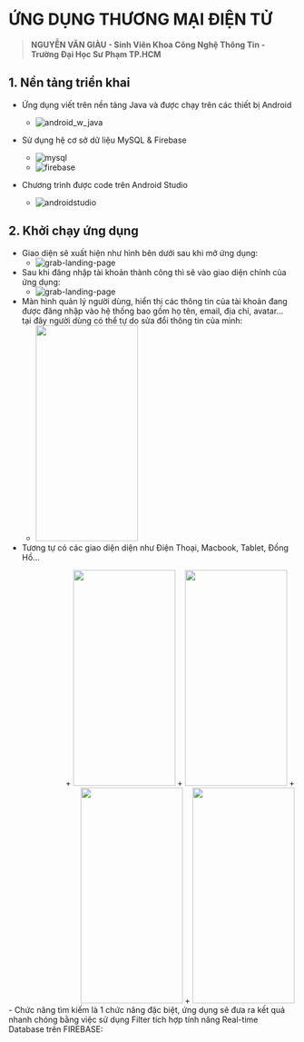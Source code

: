 # ỨNG DỤNG THƯƠNG MẠI ĐIỆN TỬ
> **NGUYỄN VĂN GIÀU - Sinh Viên Khoa Công Nghệ Thông Tin - Trường Đại Học Sư Phạm TP.HCM**

## 1. Nền tảng triển khai

- Ứng dụng viết trên nền tảng Java và được chạy trên các thiết bị Android
  + ![android_w_java](https://user-images.githubusercontent.com/75024999/126862145-419f9049-2fd4-45af-bd6b-d5830f5ba4ff.png)

- Sử dụng hệ cơ sở dữ liệu MySQL & Firebase
  + ![mysql](https://user-images.githubusercontent.com/75024999/126862148-de0a8610-352b-4d83-b8ea-6e90a4fbdf28.png)
  + ![firebase](https://user-images.githubusercontent.com/75024999/126863039-1da26608-5360-4702-b630-37ffc2b97097.png)

- Chương trình được code trên Android Studio
  + ![androidstudio](https://user-images.githubusercontent.com/75024999/126862027-d2b66656-2a73-43ec-82d1-41002c66e2fc.png)
  
## 2. Khởi chạy ứng dụng
- Giao diện sẽ xuất hiện như hình bên dưới sau khi mở ứng dụng:
  + ![grab-landing-page](https://github.com/vangiaurecca/ShopTech_App_Android/blob/main/demo_app.gif)
- Sau khi đăng nhập tài khoản thành công thì sẽ vào giao diện chính của ứng dụng:
  + ![grab-landing-page](https://github.com/vangiaurecca/ShopTech_App_Android/blob/main/dashboard_app.gif)
- Màn hình quản lý người dùng, hiển thị các thông tin của tài khoản đang được đăng nhập vào hệ thống bao gồm họ tên, email, địa chỉ, avatar... tại đây người dùng có thể tự do sửa đổi thông tin của mình:
  + <img src="https://user-images.githubusercontent.com/75024999/126863735-a250a9d8-176f-4d2d-a960-457e06da78df.png?raw=true" height="380px" width="180px">
- Tương tự có các giao diện diện như Điện Thoại, Macbook, Tablet, Đồng Hồ...
<div align="right">
  + <img src="https://user-images.githubusercontent.com/75024999/126863857-7728417a-d66d-4ac3-af48-51e2fef2bf64.png?raw=true" height="380px" width="180px">
  + <img src="https://user-images.githubusercontent.com/75024999/126863865-ca5f2912-b51c-46eb-b17c-243a38ca7e95.png?raw=true" height="380px" width="180px">
  + <img src="https://user-images.githubusercontent.com/75024999/126863869-341f2346-1bf8-486b-8d1a-0a46bf4b251a.png?raw=true" height="380px" width="180px">
  + <img src="https://user-images.githubusercontent.com/75024999/126863875-8ad07dc2-a244-453d-b9cc-0a20551b13bd.png?raw=true" height="380px" width="180px">
 </div>
- Chức năng tìm kiếm là 1 chức năng đặc biệt, ứng dụng sẽ đưa ra kết quả nhanh chóng bằng việc sử dụng Filter tích hợp tính năng Real-time Database trên FIREBASE:
